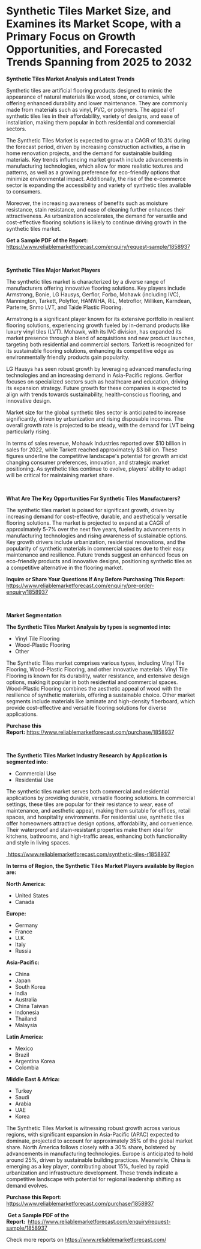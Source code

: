 <p><h1>Synthetic Tiles Market Size, and Examines its Market Scope, with a Primary Focus on Growth Opportunities, and Forecasted Trends Spanning from 2025 to 2032</h1></p><p><strong>Synthetic Tiles Market Analysis and Latest Trends</strong></p>
<p><p>Synthetic tiles are artificial flooring products designed to mimic the appearance of natural materials like wood, stone, or ceramics, while offering enhanced durability and lower maintenance. They are commonly made from materials such as vinyl, PVC, or polymers. The appeal of synthetic tiles lies in their affordability, variety of designs, and ease of installation, making them popular in both residential and commercial sectors.</p><p>The Synthetic Tiles Market is expected to grow at a CAGR of 10.3% during the forecast period, driven by increasing construction activities, a rise in home renovation projects, and the demand for sustainable building materials. Key trends influencing market growth include advancements in manufacturing technologies, which allow for more realistic textures and patterns, as well as a growing preference for eco-friendly options that minimize environmental impact. Additionally, the rise of the e-commerce sector is expanding the accessibility and variety of synthetic tiles available to consumers.</p><p>Moreover, the increasing awareness of benefits such as moisture resistance, stain resistance, and ease of cleaning further enhances their attractiveness. As urbanization accelerates, the demand for versatile and cost-effective flooring solutions is likely to continue driving growth in the synthetic tiles market.</p></p>
<p><strong>Get a Sample PDF of the Report:&nbsp;</strong> <a href="https://www.reliablemarketforecast.com/enquiry/request-sample/1858937?utm_campaign=3049&utm_medium=2&utm_source=Github&utm_content=ia&utm_term=01042025&utm_id=synthetic-tiles">https://www.reliablemarketforecast.com/enquiry/request-sample/1858937</a></p>
<p>&nbsp;</p>
<p><strong>Synthetic Tiles Major Market Players</strong></p>
<p><p>The synthetic tiles market is characterized by a diverse range of manufacturers offering innovative flooring solutions. Key players include Armstrong, Bonie, LG Hausys, Gerflor, Forbo, Mohawk (including IVC), Mannington, Tarkett, Polyflor, HANWHA, RiL, Metroflor, Milliken, Karndean, Parterre, Snmo LVT, and Taide Plastic Flooring. </p><p>Armstrong is a significant player known for its extensive portfolio in resilient flooring solutions, experiencing growth fueled by in-demand products like luxury vinyl tiles (LVT). Mohawk, with its IVC division, has expanded its market presence through a blend of acquisitions and new product launches, targeting both residential and commercial sectors. Tarkett is recognized for its sustainable flooring solutions, enhancing its competitive edge as environmentally friendly products gain popularity.</p><p>LG Hausys has seen robust growth by leveraging advanced manufacturing technologies and an increasing demand in Asia-Pacific regions. Gerflor focuses on specialized sectors such as healthcare and education, driving its expansion strategy. Future growth for these companies is expected to align with trends towards sustainability, health-conscious flooring, and innovative design.</p><p>Market size for the global synthetic tiles sector is anticipated to increase significantly, driven by urbanization and rising disposable incomes. The overall growth rate is projected to be steady, with the demand for LVT being particularly rising.</p><p>In terms of sales revenue, Mohawk Industries reported over $10 billion in sales for 2022, while Tarkett reached approximately $3 billion. These figures underline the competitive landscape's potential for growth amidst changing consumer preferences, innovation, and strategic market positioning. As synthetic tiles continue to evolve, players' ability to adapt will be critical for maintaining market share.</p></p>
<p>&nbsp;</p>
<p><strong>What Are The Key Opportunities For Synthetic Tiles Manufacturers?</strong></p>
<p><p>The synthetic tiles market is poised for significant growth, driven by increasing demand for cost-effective, durable, and aesthetically versatile flooring solutions. The market is projected to expand at a CAGR of approximately 5-7% over the next five years, fueled by advancements in manufacturing technologies and rising awareness of sustainable options. Key growth drivers include urbanization, residential renovations, and the popularity of synthetic materials in commercial spaces due to their easy maintenance and resilience. Future trends suggest an enhanced focus on eco-friendly products and innovative designs, positioning synthetic tiles as a competitive alternative in the flooring market.</p></p>
<p><strong>Inquire or Share Your Questions If Any Before Purchasing This Report:</strong> <a href="https://www.reliablemarketforecast.com/enquiry/pre-order-enquiry/1858937?utm_campaign=3049&utm_medium=2&utm_source=Github&utm_content=ia&utm_term=01042025&utm_id=synthetic-tiles">https://www.reliablemarketforecast.com/enquiry/pre-order-enquiry/1858937</a></p>
<p>&nbsp;</p>
<p><strong>Market Segmentation</strong></p>
<p><strong>The Synthetic Tiles Market Analysis by types is segmented into:</strong></p>
<p><ul><li>Vinyl Tile Flooring</li><li>Wood-Plastic Flooring</li><li>Other</li></ul></p>
<p><p>The Synthetic Tiles market comprises various types, including Vinyl Tile Flooring, Wood-Plastic Flooring, and other innovative materials. Vinyl Tile Flooring is known for its durability, water resistance, and extensive design options, making it popular in both residential and commercial spaces. Wood-Plastic Flooring combines the aesthetic appeal of wood with the resilience of synthetic materials, offering a sustainable choice. Other market segments include materials like laminate and high-density fiberboard, which provide cost-effective and versatile flooring solutions for diverse applications.</p></p>
<p><strong>Purchase this Report:&nbsp;</strong><a href="https://www.reliablemarketforecast.com/purchase/1858937?utm_campaign=3049&utm_medium=2&utm_source=Github&utm_content=ia&utm_term=01042025&utm_id=synthetic-tiles">https://www.reliablemarketforecast.com/purchase/1858937</a></p>
<p>&nbsp;</p>
<p><strong>The Synthetic Tiles Market Industry Research by Application is segmented into:</strong></p>
<p><ul><li>Commercial Use</li><li>Residential Use</li></ul></p>
<p><p>The synthetic tiles market serves both commercial and residential applications by providing durable, versatile flooring solutions. In commercial settings, these tiles are popular for their resistance to wear, ease of maintenance, and aesthetic appeal, making them suitable for offices, retail spaces, and hospitality environments. For residential use, synthetic tiles offer homeowners attractive design options, affordability, and convenience. Their waterproof and stain-resistant properties make them ideal for kitchens, bathrooms, and high-traffic areas, enhancing both functionality and style in living spaces.</p></p>
<p><a href="https://www.reliablemarketforecast.com/synthetic-tiles-r1858937?utm_campaign=3049&utm_medium=2&utm_source=Github&utm_content=ia&utm_term=01042025&utm_id=synthetic-tiles">&nbsp;https://www.reliablemarketforecast.com/synthetic-tiles-r1858937</a></p>
<p><strong>In terms of Region, the Synthetic Tiles Market Players available by Region are:</strong></p>
<p>
    <p> <strong> North America: </strong>
        <ul>
            <li>United States</li>
            <li>Canada</li>
        </ul>
        </p> 
    <p> <strong> Europe: </strong>
        <ul>
            <li>Germany</li>
            <li>France</li>
            <li>U.K.</li>
            <li>Italy</li>
            <li>Russia</li>
        </ul>
        </p> 
    <p> <strong> Asia-Pacific: </strong>
        <ul>
            <li>China</li>
            <li>Japan</li>
            <li>South Korea</li>
            <li>India</li>
            <li>Australia</li>
            <li>China Taiwan</li>
            <li>Indonesia</li>
            <li>Thailand</li>
            <li>Malaysia</li>
        </ul>
        </p> 
    <p> <strong> Latin America: </strong>
        <ul>
            <li>Mexico</li>
            <li>Brazil</li>
            <li>Argentina Korea</li>
            <li>Colombia</li>
        </ul>
        </p> 
    <p> <strong> Middle East & Africa: </strong>
        <ul>
            <li>Turkey</li>
            <li>Saudi</li>
            <li>Arabia</li>
            <li>UAE</li>
            <li>Korea</li>
        </ul>
    </p>
    </p>
<p><p>The Synthetic Tiles Market is witnessing robust growth across various regions, with significant expansion in Asia-Pacific (APAC) expected to dominate, projected to account for approximately 35% of the global market share. North America follows closely with a 30% share, bolstered by advancements in manufacturing technologies. Europe is anticipated to hold around 25%, driven by sustainable building practices. Meanwhile, China is emerging as a key player, contributing about 15%, fueled by rapid urbanization and infrastructure development. These trends indicate a competitive landscape with potential for regional leadership shifting as demand evolves.</p></p>
<p><strong>Purchase this Report: </strong><a href="https://www.reliablemarketforecast.com/purchase/1858937?utm_campaign=3049&utm_medium=2&utm_source=Github&utm_content=ia&utm_term=01042025&utm_id=synthetic-tiles">https://www.reliablemarketforecast.com/purchase/1858937</a></p>
<p>&nbsp;<strong>Get a Sample PDF of the Report:&nbsp;&nbsp;</strong><a href="https://www.reliablemarketforecast.com/enquiry/request-sample/1858937?utm_campaign=3049&utm_medium=2&utm_source=Github&utm_content=ia&utm_term=01042025&utm_id=synthetic-tiles">https://www.reliablemarketforecast.com/enquiry/request-sample/1858937</a></p>
<p><strong></strong></p>
<p>Check more reports on <a href="https://www.reliablemarketforecast.com/?utm_campaign=3049&utm_medium=2&utm_source=Github&utm_content=ia&utm_term=01042025&utm_id=synthetic-tiles">https://www.reliablemarketforecast.com/</a></p>
